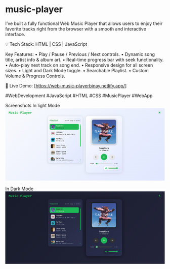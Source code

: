 # music-player
I’ve built a fully functional Web Music Player that allows users to enjoy their favorite tracks right from the browser with a smooth and interactive interface.

💡 Tech Stack:
HTML | CSS | JavaScript

 Key Features:
• Play / Pause / Previous / Next controls.
• Dynamic song title, artist info & album art.
• Real-time progress bar with seek functionality.
• Auto-play next track on song end.
• Responsive design for all screen sizes.
• Light and Dark Mode toggle.
• Searchable Playlist.
• Custom Volume & Progress Controls.

🔗 Live Demo: [https://web-music-playerbinay.netlify.app/]

#WebDevelopment #JavaScript #HTML #CSS #MusicPlayer #WebApp

Screenshots
In light Mode
![image alt](https://github.com/BinaySharma25/music-player/blob/main/Screenshots/Web-music-player_light.png?raw=true)

In Dark Mode
![image alt](https://github.com/BinaySharma25/music-player/blob/main/Screenshots/Web-music-player_dark.png?raw=true)

